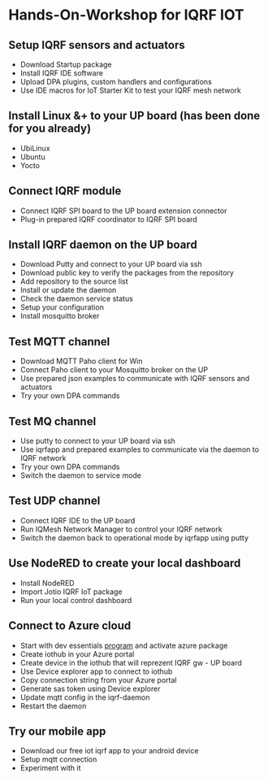 # Hands-On-Workshop for IQRF IOT

## Setup IQRF sensors and actuators

- Download Startup package
- Install IQRF IDE software
- Upload DPA plugins, custom handlers and configurations
- Use IDE macros for IoT Starter Kit to test your IQRF mesh network

## Install Linux &+ to your UP board (has been done for you already)

- UbiLinux 
- Ubuntu 
- Yocto

## Connect IQRF module 

- Connect IQRF SPI board to the UP board extension connector
- Plug-in prepared IQRF coordinator to IQRF SPI board 

## Install IQRF daemon on the UP board

- Download Putty and connect to your UP board via ssh
- Download public key to verify the packages from the repository
- Add repository to the source list
- Install or update the daemon
- Check the daemon service status
- Setup your configuration
- Install mosquitto broker

## Test MQTT channel

- Download MQTT Paho client for Win
- Connect Paho client to your Mosquitto broker on the UP
- Use prepared json examples to communicate with IQRF sensors and actuators
- Try your own DPA commands

## Test MQ channel

- Use putty to connect to your UP board via ssh
- Use iqrfapp and prepared examples to communicate via the daemon to IQRF network
- Try your own DPA commands
- Switch the daemon to service mode

## Test UDP channel

- Connect IQRF IDE to the UP board
- Run IQMesh Network Manager to control your IQRF network
- Switch the daemon back to operational mode by iqrfapp using putty

## Use NodeRED to create your local dashboard

- Install NodeRED
- Import Jotio IQRF IoT package
- Run your local control dashboard

## Connect to Azure cloud

- Start with dev essentials [program](https://www.visualstudio.com/cs/dev-essentials/) and activate azure package
- Create iothub in your Azure portal
- Create device in the iothub that will reprezent IQRF gw - UP board
- Use Device explorer app to connect to iothub
- Copy connection string from your Azure portal
- Generate sas token using Device explorer
- Update mqtt config in the iqrf-daemon
- Restart the daemon

## Try our mobile app

- Download our free iot iqrf app to your android device
- Setup mqtt connection
- Experiment with it
